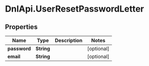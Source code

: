 # DnlApi.UserResetPasswordLetter

## Properties
Name | Type | Description | Notes
------------ | ------------- | ------------- | -------------
**password** | **String** |  | [optional] 
**email** | **String** |  | [optional] 


